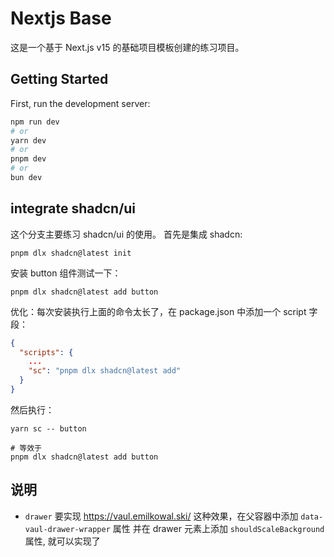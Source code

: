 # Nextjs Base
这是一个基于 Next.js v15 的基础项目模板创建的练习项目。

## Getting Started

First, run the development server:

```bash
npm run dev
# or
yarn dev
# or
pnpm dev
# or
bun dev
```

## integrate shadcn/ui
这个分支主要练习 shadcn/ui 的使用。
首先是集成 shadcn:
```
pnpm dlx shadcn@latest init
```
安装 button 组件测试一下：
```
pnpm dlx shadcn@latest add button
```
优化：每次安装执行上面的命令太长了，在 package.json 中添加一个 script 字段：
```json
{
  "scripts": {
    ...
    "sc": "pnpm dlx shadcn@latest add"
  }
}
```
然后执行：
```
yarn sc -- button

# 等效于
pnpm dlx shadcn@latest add button
```

## 说明
- `drawer` 要实现 https://vaul.emilkowal.ski/ 这种效果，在父容器中添加 `data-vaul-drawer-wrapper` 属性
并在 drawer 元素上添加 `shouldScaleBackground` 属性, 就可以实现了